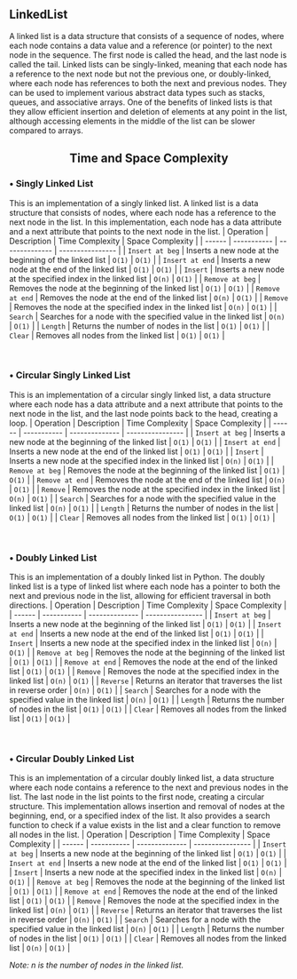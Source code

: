 ## LinkedList
A linked list is a data structure that consists of a sequence of nodes, where each node contains a data value and a reference (or pointer) to the next node in the sequence. The first node is called the head, and the last node is called the tail. Linked lists can be singly-linked, meaning that each node has a reference to the next node but not the previous one, or doubly-linked, where each node has references to both the next and previous nodes. They can be used to implement various abstract data types such as stacks, queues, and associative arrays. One of the benefits of linked lists is that they allow efficient insertion and deletion of elements at any point in the list, although accessing elements in the middle of the list can be slower compared to arrays.

<center>

## Time and Space Complexity

</center>


### • Singly Linked List 
This is an implementation of a singly linked list. A linked list is a data structure that consists of nodes, where each node has a reference to the next node in the list. In this implementation, each node has a data attribute and a next attribute that points to the next node in the list.
| Operation | Description | Time Complexity | Space Complexity |
| ------ | ----------- | -------------- | ---------------- |
| `Insert at beg` | Inserts a new node at the beginning of the linked list | `O(1)` | `O(1)` |
| `Insert at end` | Inserts a new node at the end of the linked list | `O(1)` | `O(1)` |
| `Insert` | Inserts a new node at the specified index in the linked list | `O(n)` | `O(1)` |
| `Remove at beg` | Removes the node at the beginning of the linked list | `O(1)` | `O(1)` |
| `Remove at end` | Removes the node at the end of the linked list | `O(n)` | `O(1)` |
| `Remove` | Removes the node at the specified index in the linked list | `O(n)` | `O(1)` |
| `Search` | Searches for a node with the specified value in the linked list | `O(n)` | `O(1)` |
| `Length` | Returns the number of nodes in the list | `O(1)` | `O(1)` |
| `Clear` | Removes all nodes from the linked list | `O(1)` | `O(1)` |


<br>

### • Circular Singly Linked List
This is an implementation of a circular singly linked list, a data structure where each node has a data attribute and a next attribute that points to the next node in the list, and the last node points back to the head, creating a loop.
| Operation | Description | Time Complexity | Space Complexity |
| ------ | ----------- | -------------- | ---------------- |
| `Insert at beg` | Inserts a new node at the beginning of the linked list | `O(1)` | `O(1)` |
| `Insert at end` | Inserts a new node at the end of the linked list | `O(1)` | `O(1)` |
| `Insert` | Inserts a new node at the specified index in the linked list | `O(n)` | `O(1)` |
| `Remove at beg` | Removes the node at the beginning of the linked list | `O(1)` | `O(1)` |
| `Remove at end` | Removes the node at the end of the linked list | `O(n)` | `O(1)` |
| `Remove` | Removes the node at the specified index in the linked list | `O(n)` | `O(1)` |
| `Search` | Searches for a node with the specified value in the linked list | `O(n)` | `O(1)` |
| `Length` | Returns the number of nodes in the list | `O(1)` | `O(1)` |
| `Clear` | Removes all nodes from the linked list | `O(1)` | `O(1)` |

<br>

### • Doubly Linked List
This is an implementation of a doubly linked list in Python. The doubly linked list is a type of linked list where each node has a pointer to both the next and previous node in the list, allowing for efficient traversal in both directions.
| Operation | Description | Time Complexity | Space Complexity |
| ------ | ----------- | -------------- | ---------------- |
| `Insert at beg` | Inserts a new node at the beginning of the linked list | `O(1)` | `O(1)` |
| `Insert at end` | Inserts a new node at the end of the linked list | `O(1)` | `O(1)` |
| `Insert` | Inserts a new node at the specified index in the linked list | `O(n)` | `O(1)` |
| `Remove at beg` | Removes the node at the beginning of the linked list | `O(1)` | `O(1)` |
| `Remove at end` | Removes the node at the end of the linked list | `O(1)` | `O(1)` |
| `Remove` | Removes the node at the specified index in the linked list | `O(n)` | `O(1)` |
| `Reverse` | Returns an iterator that traverses the list in reverse order | `O(n)` | `O(1)` |
| `Search` | Searches for a node with the specified value in the linked list | `O(n)` | `O(1)` |
| `Length` | Returns the number of nodes in the list | `O(1)` | `O(1)` |
| `Clear` | Removes all nodes from the linked list | `O(1)` | `O(1)` |

<br>

### • Circular Doubly Linked List
This is an implementation of a circular doubly linked list, a data structure where each node contains a reference to the next and previous nodes in the list. The last node in the list points to the first node, creating a circular structure. This implementation allows insertion and removal of nodes at the beginning, end, or a specified index of the list. It also provides a search function to check if a value exists in the list and a clear function to remove all nodes in the list.
| Operation | Description | Time Complexity | Space Complexity |
| ------ | ----------- | -------------- | ---------------- |
| `Insert at beg` | Inserts a new node at the beginning of the linked list | `O(1)` | `O(1)` |
| `Insert at end` | Inserts a new node at the end of the linked list | `O(1)` | `O(1)` |
| `Insert` | Inserts a new node at the specified index in the linked list | `O(n)` | `O(1)` |
| `Remove at beg` | Removes the node at the beginning of the linked list | `O(1)` | `O(1)` |
| `Remove at end` | Removes the node at the end of the linked list | `O(1)` | `O(1)` |
| `Remove` | Removes the node at the specified index in the linked list | `O(n)` | `O(1)` |
| `Reverse` | Returns an iterator that traverses the list in reverse order | `O(n)` | `O(1)` |
| `Search` | Searches for a node with the specified value in the linked list | `O(n)` | `O(1)` |
| `Length` | Returns the number of nodes in the list | `O(1)` | `O(1)` |
| `Clear` | Removes all nodes from the linked list | `O(n)` | `O(1)` |

*Note: n is the number of nodes in the linked list.*
